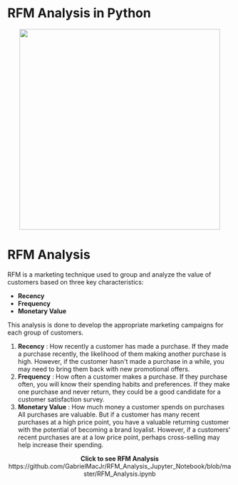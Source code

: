 # RFM Analysis in Python

<p align = "center">
<img width = 450px height = 450px src = "https://user-images.githubusercontent.com/110753469/206967900-c0404761-569c-439b-86ed-8ab2e7097e94.png">
</p>


# RFM Analysis 
RFM is a marketing technique used to group and analyze the value of customers based on three key characteristics: 
<ul>
  <li><b>Recency</b></li>
  <li><b>Frequency</b></li>
  <li><b>Monetary Value</b></li>
</ul>
This analysis is done to develop the appropriate marketing campaigns for each group of customers.

<ol>
  <li>
    <b>Recency</b> : How recently a customer has made a purchase.
If they made a purchase recently, the likelihood of them making another purchase is high.
However, if the customer hasn't made a purchase in a while, you may need to bring them back with new promotional offers.
  </li>
  
  <li>
    <b>Frequency</b> : How often a customer makes a purchase.
If they purchase often, you will know their spending habits and preferences.
If they make one purchase and never return, they could be a good candidate for a customer satisfaction survey.
  </li>
  <li>
    <b>Monetary Value</b> : How much money a customer spends on purchases
All purchases are valuable. But if a customer has many recent purchases at a high price point,
you have a valuable returning customer with the potential of becoming a brand loyalist.
However, if a customers' recent purchases are at a low price point, perhaps cross-selling may help increase their spending.
  </li>
</ol>

<p align = "center"> <b>Click to see RFM Analysis</b><br>
https://github.com/GabrielMacJr/RFM_Analysis_Jupyter_Notebook/blob/master/RFM_Analysis.ipynb</br></p>
